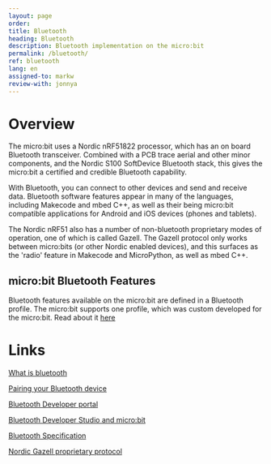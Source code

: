 ```yaml
---
layout: page
order:
title: Bluetooth
heading: Bluetooth
description: Bluetooth implementation on the micro:bit
permalink: /bluetooth/
ref: bluetooth
lang: en
assigned-to: markw
review-with: jonnya
---
```



# Overview

The micro:bit uses a Nordic nRF51822 processor, which has an on board
Bluetooth transceiver. Combined with a PCB trace aerial and other minor
components, and the Nordic S100 SoftDevice Bluetooth stack, this gives
the micro:bit a certified and credible Bluetooth capability.

With Bluetooth, you can connect to other devices and send and receive
data. Bluetooth software features appear in many of the languages,
including Makecode and mbed C++, as well
as their being micro:bit compatible applications for Android and iOS
devices (phones and tablets).

The Nordic nRF51 also has a number of non-bluetooth proprietary
modes of operation, one of which is called Gazell. The Gazell
protocol only works between micro:bits (or other Nordic enabled
devices), and this surfaces as the 'radio' feature in
Makecode and MicroPython, as well as mbed C++.


## micro:bit Bluetooth Features

Bluetooth features available on the micro:bit are defined in a
Bluetooth profile. The micro:bit supports one profile, which was
custom developed for the micro:bit. Read about it
[here](/bluetooth/profile/)


# Links

[What is bluetooth](http://blog.bluetooth.com/a-developers-guide-to-bluetooth/)

[Pairing your Bluetooth device](https://support.microbit.org/solution/articles/19000051025-pairing-and-flashing-code-via-bluetooth)

[Bluetooth Developer portal](https://www.bluetooth.com/develop-with-bluetooth/)

[Bluetooth Developer Studio and micro:bit](http://matchboxmobile.com/blog/bds-and-the-bbc-microbit/)

[Bluetooth Specification](https://www.bluetooth.com/specifications/adopted-specifications)

[Nordic Gazell proprietary protocol](https://devzone.nordicsemi.com/documentation/nrf51/4.3.0/html/group__gzll__02__user__guide.html)
